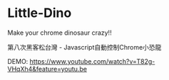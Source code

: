 # Little-Dino
Make your chrome dinosaur crazy!!

第八次黑客松台灣 - Javascript自動控制Chrome小恐龍

DEMO:
https://www.youtube.com/watch?v=T82g-VHqXh4&feature=youtu.be
